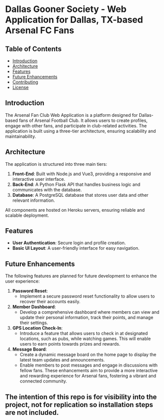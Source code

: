 # Dallas Gooner Society - Web Application for Dallas, TX-based Arsenal FC Fans

## Table of Contents
- [Introduction](#introduction)
- [Architecture](#architecture)
- [Features](#features)
- [Future Enhancements](#future-enhancements)
- [Contributing](#contributing)
- [License](#license)

## Introduction
The Arsenal Fan Club Web Application is a platform designed for Dallas-based fans of Arsenal Football Club. It allows users to create profiles, engage with other fans, and participate in club-related activities. The application is built using a three-tier architecture, ensuring scalability and maintainability.

## Architecture
The application is structured into three main tiers:
1. **Front-End**: Built with Node.js and Vue3, providing a responsive and interactive user interface.
2. **Back-End**: A Python Flask API that handles business logic and communicates with the database.
3. **Database**: A PostgreSQL database that stores user data and other relevant information.

All components are hosted on Heroku servers, ensuring reliable and scalable deployment.

## Features
- **User Authentication**: Secure login and profile creation.
- **Basic UI Layout**: A user-friendly interface for easy navigation.

## Future Enhancements
The following features are planned for future development to enhance the user experience:
1. **Password Reset**:
   - Implement a secure password reset functionality to allow users to recover their accounts easily.
2. **Member Dashboard**:
   - Develop a comprehensive dashboard where members can view and update their personal information, track their points, and manage their settings.
3. **GPS Location Check-In**:
   - Introduce a feature that allows users to check in at designated locations, such as pubs, while watching games. This will enable users to earn points towards prizes and rewards.
4. **Message Board**:
   - Create a dynamic message board on the home page to display the latest team updates and announcements.
   - Enable members to post messages and engage in discussions with fellow fans.
These enhancements aim to provide a more interactive and rewarding experience for Arsenal fans, fostering a vibrant and connected community.

## The intention of this repo is for visibility into the project, not for replication so installation steps are not included. 
